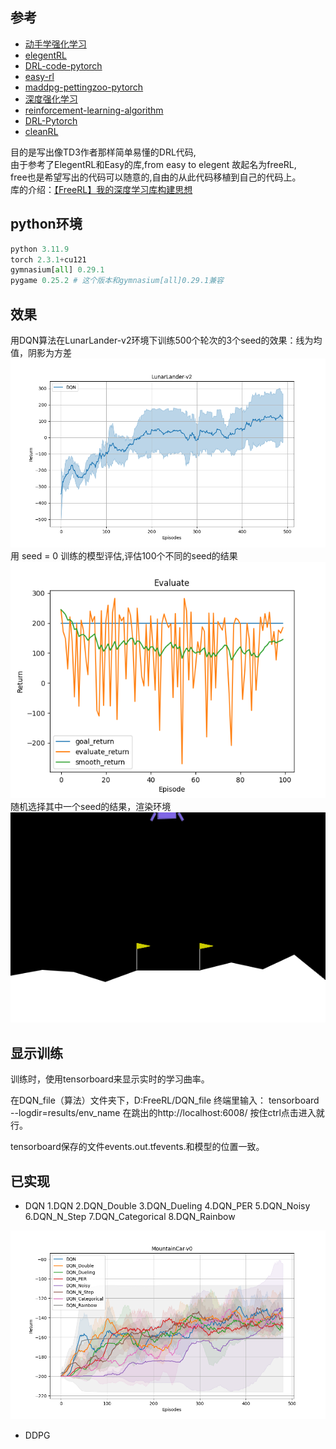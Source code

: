 ## 参考
* [动手学强化学习](https://hrl.boyuai.com/)
* [elegentRL](https://github.com/AI4Finance-Foundation/ElegantRL)
* [DRL-code-pytorch](https://github.com/Lizhi-sjtu/DRL-code-pytorch)
* [easy-rl](https://github.com/datawhalechina/easy-rl/blob/master/notebooks/DQN.ipynb)
* [maddpg-pettingzoo-pytorch](https://github.com/Git-123-Hub/maddpg-pettingzoo-pytorch)
* [深度强化学习](https://github.com/DeepRLChinese/DeepRL-Chinese/blob/master/04_dqn.py)
* [reinforcement-learning-algorithm](https://github.com/Git-123-Hub/reinforcement-learning-algorithm)
* [DRL-Pytorch](https://github.com/XinJingHao/DRL-Pytorch/)
* [cleanRL](https://github.com/vwxyzjn/cleanrl)

目的是写出像TD3作者那样简单易懂的DRL代码,  
由于参考了ElegentRL和Easy的库,from easy to elegent 故起名为freeRL,  
free也是希望写出的代码可以随意的,自由的从此代码移植到自己的代码上。  
库的介绍：[【FreeRL】我的深度学习库构建思想](https://blog.csdn.net/weixin_56760882/article/details/142176797)


## python环境
```python
python 3.11.9
torch 2.3.1+cu121
gymnasium[all] 0.29.1
pygame 0.25.2 # 这个版本和gymnasium[all]0.29.1兼容
```
## 效果
用DQN算法在LunarLander-v2环境下训练500个轮次的3个seed的效果：线为均值，阴影为方差
![alt text](DQN_file/learning_curves/LunarLander-v2/DQN.png)
用 seed = 0 训练的模型评估,评估100个不同的seed的结果
![alt text](DQN_file/results/LunarLander-v2/DQN_1/evaluate.png)
随机选择其中一个seed的结果，渲染环境
![alt text](DQN_file/results/LunarLander-v2/DQN_1/evaluate.gif)

## 显示训练
训练时，使用tensorboard来显示实时的学习曲率。

在DQN_file（算法）文件夹下，D:FreeRL/DQN_file 终端里输入：
tensorboard --logdir=results/env_name
在跳出的http://localhost:6008/ 按住ctrl点击进入就行。

tensorboard保存的文件events.out.tfevents.和模型的位置一致。

## 已实现
* DQN 1.DQN 
2.DQN_Double
3.DQN_Dueling
4.DQN_PER
5.DQN_Noisy
6.DQN_N_Step
7.DQN_Categorical
8.DQN_Rainbow

![alt text](image.png)

* DDPG